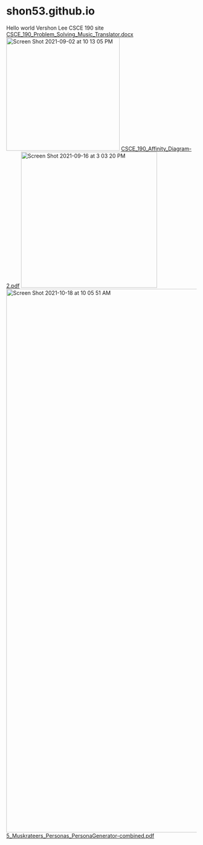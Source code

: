 # shon53.github.io
Hello world Vershon Lee CSCE 190 site
[CSCE_190_Problem_Solving_Music_Translator.docx](https://github.com/Shon53/shon53.github.io/files/7102860/CSCE_190_Problem_Solving_Music_Translator.docx)
<img width="300" alt="Screen Shot 2021-09-02 at 10 13 05 PM" src="https://user-images.githubusercontent.com/89408687/131940238-3ab02ca9-06ef-406d-911c-789bf2395bc7.png">
[CSCE_190_Affinity_Diagram-2.pdf](https://github.com/Shon53/shon53.github.io/files/7180371/CSCE_190_Affinity_Diagram-2.pdf)
<img width="360" alt="Screen Shot 2021-09-16 at 3 03 20 PM" src="https://user-images.githubusercontent.com/89408687/133670393-074c33e0-b796-47e6-9260-302f2725cd3d.png">
<img width="1440" alt="Screen Shot 2021-10-18 at 10 05 51 AM" src="https://user-images.githubusercontent.com/89408687/137747200-7469cef0-47b4-41ab-99b9-9a9cea952dbd.png">
[5_Muskrateers_Personas_PersonaGenerator-combined.pdf](https://github.com/Shon53/shon53.github.io/files/7365578/5_Muskrateers_Personas_PersonaGenerator-combined.pdf)
